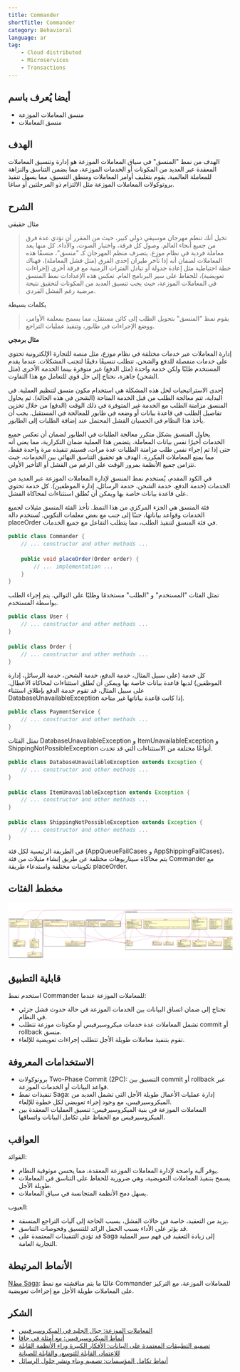 ```yaml
---
title: Commander
shortTitle: Commander
category: Behavioral
language: ar
tag:
    - Cloud distributed
    - Microservices
    - Transactions
---
```


## أيضا يُعرف باسم

* منسق المعاملات الموزعة
* منسق المعاملات

## الهدف

الهدف من نمط "المنسق" في سياق المعاملات الموزعة هو إدارة وتنسيق المعاملات المعقدة عبر العديد من المكونات أو الخدمات الموزعة، مما يضمن التناسق والنزاهة للمعاملة العالمية. يقوم بتغليف أوامر المعاملات ومنطق التنسيق، مما يسهل تنفيذ بروتوكولات المعاملات الموزعة مثل الالتزام ذو المرحلتين أو ساغا.

## الشرح

مثال حقيقي

> تخيل أنك تنظم مهرجان موسيقي دولي كبير، حيث من المقرر أن تؤدي عدة فرق من جميع أنحاء العالم. وصول كل فرقة، واختبار الصوت، والأداء، كل منها يعد معاملة فردية في نظام موزع. يتصرف منظم المهرجان كـ "منسق"، منسقًا هذه المعاملات لضمان أنه إذا تأخر طيران إحدى الفرق (مثل فشل المعاملة)، فهناك خطة احتياطية مثل إعادة جدولة أو تبادل الفترات الزمنية مع فرقة أخرى (إجراءات تعويضية)، للحفاظ على سير البرنامج العام. تعكس هذه الإعدادات نمط المنسق في المعاملات الموزعة، حيث يجب تنسيق العديد من المكونات لتحقيق نتيجة مرضية رغم الفشل الفردي.

بكلمات بسيطة

> يقوم نمط "المنسق" بتحويل الطلب إلى كائن مستقل، مما يسمح بمعلمة الأوامر، ووضع الإجراءات في طابور، وتنفيذ عمليات التراجع.

**مثال برمجي**

إدارة المعاملات عبر خدمات مختلفة في نظام موزع، مثل منصة للتجارة الإلكترونية تحتوي على خدمات منفصلة للدفع والشحن، تتطلب تنسيقًا دقيقًا لتجنب المشكلات. عندما يقدم المستخدم طلبًا ولكن خدمة واحدة (مثل الدفع) غير متوفرة بينما الخدمة الأخرى (مثل الشحن) جاهزة، نحتاج إلى حل قوي للتعامل مع هذا التفاوت.

إحدى الاستراتيجيات لحل هذه المشكلة هي استخدام مكون منسق لتنظيم العملية. في البداية، تتم معالجة الطلب من قبل الخدمة المتاحة (الشحن في هذه الحالة). ثم يحاول المنسق مزامنة الطلب مع الخدمة غير المتوفرة في ذلك الوقت (الدفع) من خلال تخزين تفاصيل الطلب في قاعدة بيانات أو وضعه في طابور للمعالجة في المستقبل. يجب أن يأخذ هذا النظام في الحسبان الفشل المحتمل عند إضافة الطلبات إلى الطابور.

يحاول المنسق بشكل متكرر معالجة الطلبات في الطابور لضمان أن تعكس جميع الخدمات أخيرًا نفس بيانات المعاملة. يتضمن هذا العملية ضمان التكرارية، مما يعني أنه حتى إذا تم إجراء نفس طلب مزامنة الطلبات عدة مرات، فسيتم تنفيذه مرة واحدة فقط، مما يمنع المعاملات المكررة. الهدف هو تحقيق التناسق النهائي بين الخدمات، حيث تتزامن جميع الأنظمة بمرور الوقت على الرغم من الفشل أو التأخير الأولي.

في الكود المقدم، يُستخدم نمط المنسق لإدارة المعاملات الموزعة عبر العديد من الخدمات (خدمة الدفع، خدمة الشحن، خدمة الرسائل، إدارة الموظفين). كل خدمة تحتوي على قاعدة بيانات خاصة بها ويمكن أن تُطلق استثناءات لمحاكاة الفشل.

فئة المنسق هي الجزء المركزي من هذا النمط. تأخذ الفئة المنسق مثيلات لجميع الخدمات وقواعد بياناتها، جنبًا إلى جنب مع بعض معلمات التكوين. تُستخدم دالة placeOrder في فئة المنسق لتنفيذ الطلب، مما يتطلب التفاعل مع جميع الخدمات.


```java
public class Commander {
    // ... constructor and other methods ...

    public void placeOrder(Order order) {
        // ... implementation ...
    }
}
```

تمثل الفئات "المستخدم" و "الطلب" مستخدمًا وطلبًا على التوالي. يتم إجراء الطلب بواسطة المستخدم.


```java
public class User {
    // ... constructor and other methods ...
}

public class Order {
    // ... constructor and other methods ...
}
```

كل خدمة (على سبيل المثال، خدمة الدفع، خدمة الشحن، خدمة الرسائل، إدارة الموظفين) لديها قاعدة بيانات خاصة بها ويمكن أن تُطلق استثناءات لمحاكاة الأعطال. على سبيل المثال، قد تقوم خدمة الدفع بإطلاق استثناء DatabaseUnavailableException إذا كانت قاعدة بياناتها غير متاحة.


```java
public class PaymentService {
    // ... constructor and other methods ...
}
```

تمثل الفئات DatabaseUnavailableException و ItemUnavailableException و ShippingNotPossibleException أنواعًا مختلفة من الاستثناءات التي قد تحدث.


```java
public class DatabaseUnavailableException extends Exception {
    // ... constructor and other methods ...
}

public class ItemUnavailableException extends Exception {
    // ... constructor and other methods ...
}

public class ShippingNotPossibleException extends Exception {
    // ... constructor and other methods ...
}
```

في الطريقة الرئيسية لكل فئة (AppQueueFailCases و AppShippingFailCases)، يتم محاكاة سيناريوهات مختلفة عن طريق إنشاء مثيلات من فئة Commander مع تكوينات مختلفة واستدعاء طريقة placeOrder.

## مخطط الفئات

![alt text](./etc/commander.urm.png "مخطط فئة Commander")

## قابلية التطبيق

استخدم نمط Commander للمعاملات الموزعة عندما:

* تحتاج إلى ضمان اتساق البيانات بين الخدمات الموزعة في حالة حدوث فشل جزئي في النظام.
* تشمل المعاملات عدة خدمات ميكروسيرفيس أو مكونات موزعة تتطلب commit أو rollback منسق.
* تقوم بتنفيذ معاملات طويلة الأجل تتطلب إجراءات تعويضية للإلغاء.

## الاستخدامات المعروفة

* بروتوكولات Two-Phase Commit (2PC): التنسيق بين commit أو rollback عبر قواعد البيانات أو الخدمات الموزعة.
* تنفيذات نمط Saga: إدارة عمليات الأعمال طويلة الأجل التي تشمل العديد من الميكروسيرفيس، مع وجود إجراء تعويضي لكل خطوة للإلغاء.
* المعاملات الموزعة في بنية الميكروسيرفيس: تنسيق العمليات المعقدة بين الميكروسيرفيس مع الحفاظ على تكامل البيانات واتساقها.

## العواقب

الفوائد:

* يوفر آلية واضحة لإدارة المعاملات الموزعة المعقدة، مما يحسن موثوقية النظام.
* يسمح بتنفيذ المعاملات التعويضية، وهي ضرورية للحفاظ على التناسق في المعاملات طويلة الأجل.
* يسهل دمج الأنظمة المتجانسة في سياق المعاملات.

العيوب:

* يزيد من التعقيد، خاصة في حالات الفشل، بسبب الحاجة إلى آليات التراجع المنسقة.
* قد يؤثر على الأداء بسبب الحمل الزائد للتنسيق وفحوصات التناسق.
* قد تؤدي التنفيذات المعتمدة على Saga إلى زيادة التعقيد في فهم سير العملية التجارية العامة.

## الأنماط المرتبطة

[Nمط Saga](https://java-design-patterns.com/patterns/saga/): غالبًا ما يتم مناقشته مع نمط Commander للمعاملات الموزعة، مع التركيز على المعاملات طويلة الأجل مع إجراءات تعويضية.

## الشكر

* [المعاملات الموزعة: جبال الجليد في الميكروسيرفيس](https://www.grahamlea.com/2016/08/distributed-transactions-microservices-icebergs/)
* [أنماط الميكروسيرفيس: مع أمثلة في جافا](https://amzn.to/4axjnYW)
* [تصميم التطبيقات المعتمدة على البيانات: الأفكار الكبيرة وراء الأنظمة القابلة للاعتماد، القابلة للتوسع، والقابلة للصيانة](https://amzn.to/4axHwOV)
* [أنماط تكامل المؤسسات: تصميم وبناء ونشر حلول الرسائل](https://amzn.to/4aATcRe)
